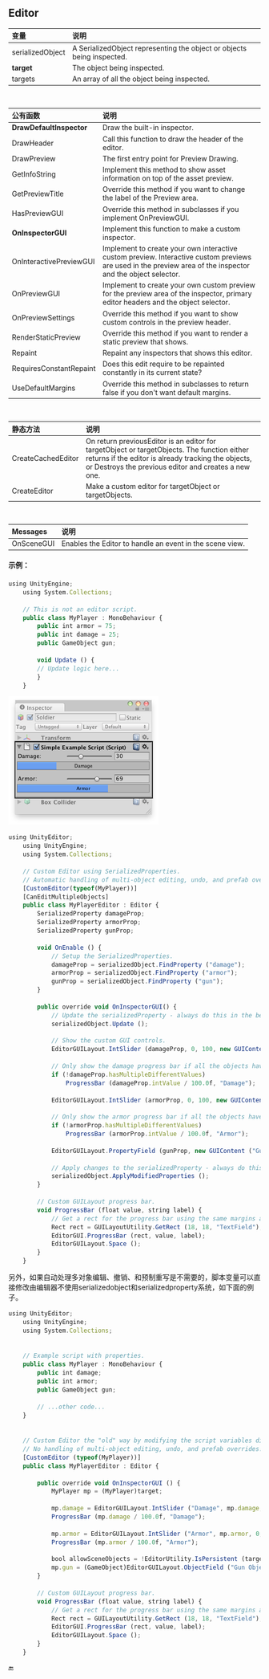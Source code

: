 ## Editor

| 变量 | 说明 |
| :--- | :--- |
| serializedObject | A SerializedObject representing the object or objects being inspected. |
| **target** | The object being inspected. |
| targets | An array of all the object being inspected. |

 

| 公有函数 | 说明 |
| :--- | :--- |
| **DrawDefaultInspector** | Draw the built-in inspector. |
| DrawHeader | Call this function to draw the header of the editor. |
| DrawPreview | The first entry point for Preview Drawing. |
| GetInfoString | Implement this method to show asset information on top of the asset preview. |
| GetPreviewTitle | Override this method if you want to change the label of the Preview area. |
| HasPreviewGUI | Override this method in subclasses if you implement OnPreviewGUI. |
| **OnInspectorGUI** | Implement this function to make a custom inspector. |
| OnInteractivePreviewGUI | Implement to create your own interactive custom preview. Interactive custom previews are used in the preview area of the inspector and the object selector. |
| OnPreviewGUI | Implement to create your own custom preview for the preview area of the inspector, primary editor headers and the object selector. |
| OnPreviewSettings | Override this method if you want to show custom controls in the preview header. |
| RenderStaticPreview | Override this method if you want to render a static preview that shows. |
| Repaint | Repaint any inspectors that shows this editor. |
| RequiresConstantRepaint | Does this edit require to be repainted constantly in its current state? |
| UseDefaultMargins | Override this method in subclasses to return false if you don't want default margins. |

&emsp;


| 静态方法 | 说明 |
| :--- | :--- |
|CreateCachedEditor|On return previousEditor is an editor for targetObject or targetObjects. The function either returns if the editor is already tracking the objects, or Destroys the previous editor and creates a new one.|  
|CreateEditor|Make a custom editor for targetObject or targetObjects.|

&emsp;

| Messages | 说明 |
| :--- | :--- |
| OnSceneGUI | Enables the Editor to handle an event in the scene view. |

#### 示例：

```javascript
using UnityEngine;
    using System.Collections;

    // This is not an editor script.
    public class MyPlayer : MonoBehaviour {
        public int armor = 75;
        public int damage = 25;
        public GameObject gun;

        void Update () {
        // Update logic here...
        }
    }
```

![](/assets/CustomEditor.png)

```javascript
using UnityEditor;
    using UnityEngine;
    using System.Collections;

    // Custom Editor using SerializedProperties.
    // Automatic handling of multi-object editing, undo, and prefab overrides.
    [CustomEditor(typeof(MyPlayer))]
    [CanEditMultipleObjects]
    public class MyPlayerEditor : Editor {
        SerializedProperty damageProp;
        SerializedProperty armorProp;
        SerializedProperty gunProp;

        void OnEnable () {
            // Setup the SerializedProperties.
            damageProp = serializedObject.FindProperty ("damage");
            armorProp = serializedObject.FindProperty ("armor");
            gunProp = serializedObject.FindProperty ("gun");
        }

        public override void OnInspectorGUI() {
            // Update the serializedProperty - always do this in the beginning of OnInspectorGUI.
            serializedObject.Update ();

            // Show the custom GUI controls.
            EditorGUILayout.IntSlider (damageProp, 0, 100, new GUIContent ("Damage"));

            // Only show the damage progress bar if all the objects have the same damage value:
            if (!damageProp.hasMultipleDifferentValues)
                ProgressBar (damageProp.intValue / 100.0f, "Damage");

            EditorGUILayout.IntSlider (armorProp, 0, 100, new GUIContent ("Armor"));

            // Only show the armor progress bar if all the objects have the same armor value:
            if (!armorProp.hasMultipleDifferentValues)
                ProgressBar (armorProp.intValue / 100.0f, "Armor");

            EditorGUILayout.PropertyField (gunProp, new GUIContent ("Gun Object"));

            // Apply changes to the serializedProperty - always do this in the end of OnInspectorGUI.
            serializedObject.ApplyModifiedProperties ();
        }

        // Custom GUILayout progress bar.
        void ProgressBar (float value, string label) {
            // Get a rect for the progress bar using the same margins as a textfield:
            Rect rect = GUILayoutUtility.GetRect (18, 18, "TextField");
            EditorGUI.ProgressBar (rect, value, label);
            EditorGUILayout.Space ();
        }
    }
```

另外，如果自动处理多对象编辑、撤销、和预制重写是不需要的，脚本变量可以直接修改由编辑器不使用serializedobject和serializedproperty系统，如下面的例子。

```javascript
using UnityEditor;
    using UnityEngine;
    using System.Collections;


    // Example script with properties.
    public class MyPlayer : MonoBehaviour {
        public int damage;
        public int armor;
        public GameObject gun;

        // ...other code...
    }


    // Custom Editor the "old" way by modifying the script variables directly.
    // No handling of multi-object editing, undo, and prefab overrides!
    [CustomEditor (typeof(MyPlayer))]
    public class MyPlayerEditor : Editor {

        public override void OnInspectorGUI () {
            MyPlayer mp = (MyPlayer)target;

            mp.damage = EditorGUILayout.IntSlider ("Damage", mp.damage, 0, 100);
            ProgressBar (mp.damage / 100.0f, "Damage");

            mp.armor = EditorGUILayout.IntSlider ("Armor", mp.armor, 0, 100);
            ProgressBar (mp.armor / 100.0f, "Armor");

            bool allowSceneObjects = !EditorUtility.IsPersistent (target);
            mp.gun = (GameObject)EditorGUILayout.ObjectField ("Gun Object", mp.gun, typeof(GameObject), allowSceneObjects);
        }

        // Custom GUILayout progress bar.
        void ProgressBar (float value, string label) {
            // Get a rect for the progress bar using the same margins as a textfield:
            Rect rect = GUILayoutUtility.GetRect (18, 18, "TextField");
            EditorGUI.ProgressBar (rect, value, label);
            EditorGUILayout.Space ();
        }
    }
```

🔚

